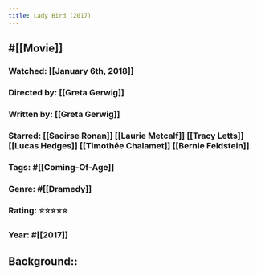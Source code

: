 ```yaml
---
title: Lady Bird (2017)
---
```


## #[[Movie]]
### Watched: [[January 6th, 2018]]

### Directed by: [[Greta Gerwig]]

### Written by: [[Greta Gerwig]]

### Starred: [[Saoirse Ronan]] [[Laurie Metcalf]] [[Tracy Letts]] [[Lucas Hedges]] [[Timothée Chalamet]] [[Bernie Feldstein]]

### Tags: #[[Coming-Of-Age]]

### Genre: #[[Dramedy]]

### Rating: ⭐⭐⭐⭐⭐

### Year: #[[2017]]

## Background::
